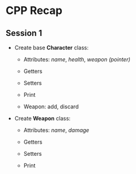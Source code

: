 # CPP Recap

## Session 1

- Create base __Character__ class:

  - Attributes: _name_, _health_, _weapon (pointer)_

  - Getters
  - Setters
  - Print
  - Weapon: add, discard

- Create __Weapon__ class:

  - Attributes: _name_, _damage_

  - Getters
  - Setters
  - Print
